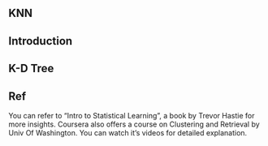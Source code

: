 ## KNN

## Introduction

## K-D Tree

## Ref

You can refer to “Intro to Statistical Learning”, a book by Trevor Hastie for more insights. Coursera also offers a course on Clustering and Retrieval by Univ Of Washington. You can watch it’s videos for detailed explanation.

